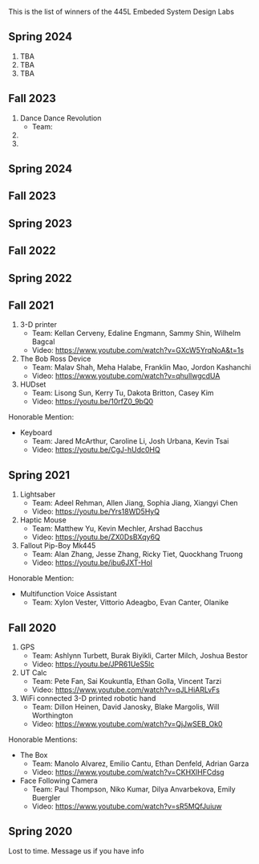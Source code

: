 This is the list of winners of the 445L Embeded System Design Labs

## Spring 2024  

1. TBA
2. TBA
3. TBA

## Fall 2023

1. Dance Dance Revolution
	- Team: 
2.
3. 

## Spring 2024

## Fall 2023

## Spring 2023

## Fall 2022

## Spring 2022


## Fall 2021

1. 3-D printer
	- Team: Kellan Cerveny, Edaline Engmann, Sammy Shin, Wilhelm Bagcal
	- Video: https://www.youtube.com/watch?v=GXcW5YrqNoA&t=1s
2. The Bob Ross Device
	- Team: Malav Shah, Meha Halabe, Franklin Mao, Jordon Kashanchi
	- Video: https://www.youtube.com/watch?v=qhullwgcdUA
3. HUDset
	- Team: Lisong Sun, Kerry Tu, Dakota Britton, Casey Kim
	- Video: https://youtu.be/10rfZ0_9bQ0

Honorable Mention:
* Keyboard
	- Team: Jared McArthur, Caroline Li, Josh Urbana, Kevin Tsai
	- Video: https://youtu.be/CgJ-hUdc0HQ
	
## Spring 2021

1. Lightsaber
	- Team: Adeel Rehman, Allen Jiang, Sophia Jiang, Xiangyi Chen
	- Video: https://youtu.be/Yrs18WD5HyQ
2. Haptic Mouse
	- Team: Matthew Yu, Kevin Mechler, Arshad Bacchus
	- Video: https://youtu.be/ZX0DsBXqy6Q
3. Fallout Pip-Boy Mk445
	- Team: Alan Zhang,	Jesse Zhang, Ricky Tiet, Quockhang Truong
	- Video: https://youtu.be/ibu6JXT-HoI

Honorable Mention:
* Multifunction Voice Assistant
	- Team: Xylon Vester, Vittorio Adeagbo, Evan Canter, Olanike

## Fall 2020

1. GPS
	- Team: Ashlynn Turbett, Burak Biyikli, Carter Milch, Joshua Bestor
	- Video: https://youtu.be/JPR61UeS5lc
2. UT Calc
	- Team: Pete Fan, Sai Koukuntla, Ethan Golla, Vincent Tarzi
	- Video: https://www.youtube.com/watch?v=qJLHiARLvFs
3. WiFi connected 3-D printed robotic hand
	- Team: Dillon Heinen, David Janosky, Blake Margolis, Will Worthington
	- Video: https://www.youtube.com/watch?v=QjJwSEB_Ok0

Honorable Mentions:
* The Box
	- Team: Manolo Alvarez, Emilio Cantu, Ethan Denfeld, Adrian Garza
	- Video: https://www.youtube.com/watch?v=CKHXlHFCdsg
* Face Following Camera 
	- Team: Paul Thompson, Niko Kumar, Dilya Anvarbekova, Emily Buergler
	- Video: https://www.youtube.com/watch?v=sR5MQfJuiuw
	
## Spring 2020

Lost to time. Message us if you have info
